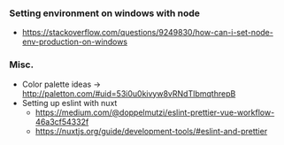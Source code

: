 ### Setting environment on windows with node
+ https://stackoverflow.com/questions/9249830/how-can-i-set-node-env-production-on-windows

### Misc.
 + Color palette ideas -> http://paletton.com/#uid=53i0u0kivyw8vRNdTIbmqthrepB
 + Setting up eslint with nuxt 
    + https://medium.com/@doppelmutzi/eslint-prettier-vue-workflow-46a3cf54332f
    + https://nuxtjs.org/guide/development-tools/#eslint-and-prettier
